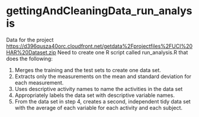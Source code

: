 # gettingAndCleaningData_run_analysis
Data for the project
https://d396qusza40orc.cloudfront.net/getdata%2Fprojectfiles%2FUCI%20HAR%20Dataset.zip
Need to create one R script called run_analysis.R that does the following:

1.	Merges the training and the test sets to create one data set.
2.	Extracts only the measurements on the mean and standard deviation for each measurement.
3.	Uses descriptive activity names to name the activities in the data set
4.	Appropriately labels the data set with descriptive variable names.
5.	From the data set in step 4, creates a second, independent tidy data set with the average of each variable for each activity and each subject.

